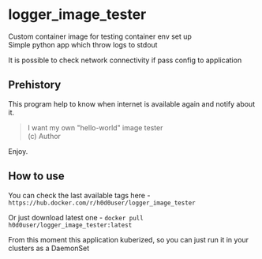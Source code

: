 # logger_image_tester

Custom container image for testing container env set up  
Simple python app which throw logs to stdout

It is possible to check network connectivity if pass config to application

## Prehistory
This program help to know when internet is available again and notify about it.

> I want my own "hello-world" image tester  
> (c) Author

Enjoy.

## How to use

You can check the last available tags here - `https://hub.docker.com/r/h0d0user/logger_image_tester`  

Or just download latest one - `docker pull h0d0user/logger_image_tester:latest`

From this moment this application kuberized, so you can just run it in your clusters as a DaemonSet
